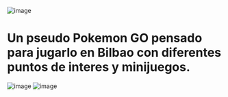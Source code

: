 ![image](https://github.com/ByMarko99/BilboWalk/assets/73272954/93fcb2d6-9015-4038-9f26-20ea9d78a3ad)

# Un pseudo Pokemon GO pensado para jugarlo en Bilbao con diferentes puntos de interes y minijuegos.

![image](https://github.com/ByMarko99/BilboWalk/assets/73272954/bb056a66-3bbd-49a7-a05f-ce92619d7596)
![image](https://github.com/ByMarko99/BilboWalk/assets/73272954/97104485-3380-4d87-8904-219d264272f4)
